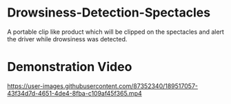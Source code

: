 # Drowsiness-Detection-Spectacles
A portable clip like product which will be clipped on the spectacles and alert the driver while drowsiness was detected. 

# Demonstration Video
https://user-images.githubusercontent.com/87352340/189517057-43f34d7d-4651-4de4-8fba-c109af45f365.mp4

